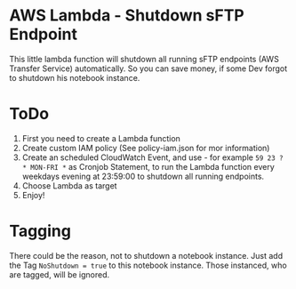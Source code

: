 # AWS Lambda - Shutdown sFTP Endpoint
This little lambda function will shutdown all running sFTP endpoints (AWS Transfer Service) automatically. So you can save money, if some Dev forgot to shutdown his notebook instance.

# ToDo

1. First you need to create a Lambda function
2. Create custom IAM policy (See policy-iam.json for mor information)
3. Create an scheduled CloudWatch Event, and use - for example `59 23 ? * MON-FRI *` as Cronjob Statement, to run the Lambda function every weekdays evening at 23:59:00 to shutdown all running endpoints.
4. Choose Lambda as target
5. Enjoy!

# Tagging

There could be the reason, not to shutdown a notebook instance. Just add the Tag `NoShutdown = true` to this notebook instance. Those instanced, who are tagged, will be ignored.
